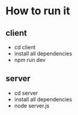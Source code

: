 # How to run it

## client
- cd client
- install all dependencies
- npm run dev

## server
- cd server
- install all dependencies
- node server.js
